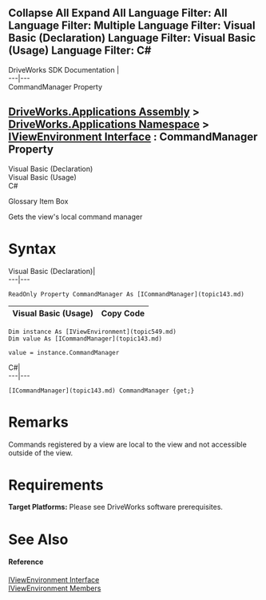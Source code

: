 Collapse All Expand All Language Filter: All  Language Filter: Multiple  Language Filter: Visual Basic (Declaration) Language Filter: Visual Basic (Usage) Language Filter: C#  
---  
DriveWorks SDK Documentation  |   
---|---  
CommandManager Property   
  
[DriveWorks.Applications Assembly](topic13.md) > [DriveWorks.Applications Namespace](topic16.md) > [IViewEnvironment Interface](topic549.md) : CommandManager Property  
---  
  
Visual Basic (Declaration)    
Visual Basic (Usage)    
C# 

Glossary Item Box

Gets the view's local command manager 

# Syntax

Visual Basic (Declaration)|   
---|---  
      
    
    ReadOnly Property CommandManager As [ICommandManager](topic143.md)  
  
Visual Basic (Usage)| Copy Code  
---|---  
      
    
    Dim instance As [IViewEnvironment](topic549.md)
    Dim value As [ICommandManager](topic143.md)
     
    value = instance.CommandManager  
  
C#|   
---|---  
      
    
    [ICommandManager](topic143.md) CommandManager {get;}  
  
# Remarks

Commands registered by a view are local to the view and not accessible outside of the view.

# Requirements

**Target Platforms:** Please see DriveWorks software prerequisites.

# See Also

#### Reference

[IViewEnvironment Interface](topic549.md)   
[IViewEnvironment Members](topic550.md)



